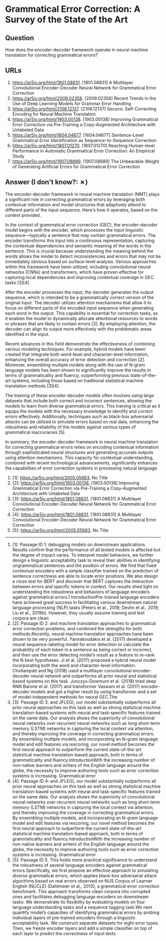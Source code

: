 # Grammatical Error Correction: A Survey of the State of the Art

## Question

How does the encoder-decoder framework operate in neural machine translation for correcting grammatical errors?

## URLs

1. https://ar5iv.org/html/1801.08831. [1801.08831] A Multilayer Convolutional Encoder-Decoder Neural Network for Grammatical Error Correction
2. https://ar5iv.org/html/2009.02358. [2009.02358] Recent Trends in the Use of Deep Learning Models for Grammar Error Handling
3. https://ar5iv.org/html/2108.12137. [2108.12137] Secoco: Self-Correcting Encoding for Neural Machine Translation
4. https://ar5iv.org/html/1903.00138. [1903.00138] Improving Grammatical Error Correction via Pre-Training a Copy-Augmented Architecture with Unlabeled Data
5. https://ar5iv.org/html/1604.04677. [1604.04677] Sentence-Level Grammatical Error Identification as Sequence-to-Sequence Correction
6. https://ar5iv.org/html/1807.01270. [1807.01270] Reaching Human-level Performance in Automatic Grammatical Error Correction: An Empirical Study
7. https://ar5iv.org/html/1907.08889. [1907.08889] The Unbearable Weight of Generating Artificial Errors for Grammatical Error Correction

## Answer (I don't know?: ✗)

The encoder-decoder framework in neural machine translation (NMT) plays a significant role in correcting grammatical errors by leveraging both contextual information and model structures that adaptively attend to different parts of the input sequence. Here's how it operates, based on the context provided.

In the context of grammatical error correction (GEC), the encoder-decoder model begins with the encoder, which processes the input linguistic sequence—typically a sentence that may contain grammatical errors. The encoder transforms this input into a continuous representation, capturing the contextual dependencies and semantic meaning of the words in the sentence. This is crucial because understanding the meaning behind the words allows the model to detect inconsistencies and errors that may not be immediately obvious based on surface-level analysis. Various approaches within this framework have been utilized, including convolutional neural networks (CNNs) and transformers, which have proven effective for capturing local dependencies and improving contextual coverage in GEC tasks [3][4].

After the encoder processes the input, the decoder generates the output sequence, which is intended to be a grammatically correct version of the original input. The decoder utilizes attention mechanisms that allow it to focus on different parts of the encoded input sequence when generating each word in the output. This capability is essential for correction tasks, as it enables the model to dynamically allocate attentional resources to words or phrases that are likely to contain errors [3]. By employing attention, the decoder can align its output more effectively with the problematic areas identified in the input.

Recent advances in this field demonstrate the effectiveness of combining various modeling techniques. For example, hybrid models have been created that integrate both word-level and character-level information, enhancing the overall accuracy of error detection and correction [2]. Moreover, ensembling multiple models along with the use of N-gram language models has been shown to significantly improve the results in terms of grammaticality and fluency, outperforming previous state-of-the-art systems, including those based on traditional statistical machine translation methods [3][4].

The training of these encoder-decoder models often involves using large datasets that include both correct and incorrect sentences, allowing the models to learn from diverse grammatical errors. This training is critical as it equips the models with the necessary knowledge to identify and correct errors effectively. Additionally, techniques such as black-box adversarial attacks can be utilized to simulate errors based on real data, enhancing the robustness and reliability of the models against various types of grammatical inaccuracies [5].

In summary, the encoder-decoder framework in neural machine translation for correcting grammatical errors relies on encoding contextual information through sophisticated neural structures and generating accurate outputs using attention mechanisms. This capacity for contextual understanding, combined with recent technological advancements, significantly enhances the capabilities of error correction systems in processing natural language.

1. [1]:  https://ar5iv.org/html/2005.05683, No Title
2. [2]:  https://ar5iv.org/html/1903.00138, [1903.00138] Improving Grammatical Error Correction via Pre-Training a Copy-Augmented Architecture with Unlabeled Data
3. [3]:  https://ar5iv.org/html/1801.08831, [1801.08831] A Multilayer Convolutional Encoder-Decoder Neural Network for Grammatical Error Correction
4. [4]:  https://ar5iv.org/html/1801.08831, [1801.08831] A Multilayer Convolutional Encoder-Decoder Neural Network for Grammatical Error Correction
5. [5]:  https://ar5iv.org/html/2005.05683, No Title
---
1. [1]:  Passage ID 1: debugging models on downstream applications. Results confirm that the performance of all tested models is affected but the degree of impact varies. To interpret model behaviors, we further design a linguistic acceptability task to reveal their abilities in identifying ungrammatical sentences and the position of errors. We find that fixed contextual encoders with a simple classifier trained on the prediction of sentence correctness are able to locate error positions. We also design a cloze test for BERT and discover that BERT captures the interaction between errors and specific tokens in context. Our results shed light on understanding the robustness and behaviors of language encoders against grammatical errors.1 IntroductionPre-trained language encoders have achieved great success in facilitating various downstream natural language processing (NLP) tasks (Peters et al., 2018; Devlin et al., 2019; Liu et al., 2019b). However, they usually assume training and test corpora are clean
2. [2]:  Passage ID 2: and machine translation approaches to grammatical error correction problems, and combined the strengths for both methods.Recently, neural machine translation approaches have been shown to be very powerful. Yannakoudakis et al. (2017) developed a neural sequence-labeling model for error detection to calculate the probability of each token in a sentence as being correct or incorrect, and then use the error detecting model’s result as a feature to re-rank the N best hypotheses. Ji et al. (2017) proposed a hybrid neural model incorporating both the word and character-level information. Chollampatt and Ng (2018) used a multilayer convolutional encoder-decoder neural network and outperforms all prior neural and statistical based systems on this task. Junczys-Dowmunt et al. (2018) tried deep RNN Barone et al. (2017) and transformer Vaswani et al. (2017) encoder-decoder models and got a higher result by using transformer and a set of model-independent methods for neural GEC.The
3. [3]:  Passage ID 3: and JFLEG), our model substantially outperforms all prior neural approaches on this task as well as strong statistical machine translation-based systems with neural and task-specific features trained on the same data. Our analysis shows the superiority of convolutional neural networks over recurrent neural networks such as long short-term memory (LSTM) networks in capturing the local context via attention, and thereby improving the coverage in correcting grammatical errors. By ensembling multiple models, and incorporating an N-gram language model and edit features via rescoring, our novel method becomes the first neural approach to outperform the current state-of-the-art statistical machine translation-based approach, both in terms of grammaticality and fluency.IntroductionWith the increasing number of non-native learners and writers of the English language around the globe, the necessity to improve authoring tools such as error correction systems is increasing. Grammatical error
4. [4]:  Passage ID 4: and JFLEG), our model substantially outperforms all prior neural approaches on this task as well as strong statistical machine translation-based systems with neural and task-specific features trained on the same data. Our analysis shows the superiority of convolutional neural networks over recurrent neural networks such as long short-term memory (LSTM) networks in capturing the local context via attention, and thereby improving the coverage in correcting grammatical errors. By ensembling multiple models, and incorporating an N-gram language model and edit features via rescoring, our novel method becomes the first neural approach to outperform the current state-of-the-art statistical machine translation-based approach, both in terms of grammaticality and fluency.IntroductionWith the increasing number of non-native learners and writers of the English language around the globe, the necessity to improve authoring tools such as error correction systems is increasing. Grammatical error
5. [5]:  Passage ID 5: This holds more practical significance to understand the robustness of several language encoders against grammatical errors.Specifically, we first propose an effective approach to simulating diverse grammatical errors, which applies black-box adversarial attack algorithms based on real errors observed on NUS Corpus of Learner English (NUCLE) (Dahlmeier et al., 2013), a grammatical error correction benchmark. This approach transforms clean corpora into corrupted ones and facilitates debugging language encoders on downstream tasks. We demonstrate its flexibility by evaluating models on four language understanding tasks and a sequence tagging task.We next quantify model’s capacities of identifying grammatical errors by probing individual layers of pre-trained encoders through a linguistic acceptability task. We construct separate datasets for eight error types. Then, we freeze encoder layers and add a simple classifier on top of each layer to predict the correctness of input texts